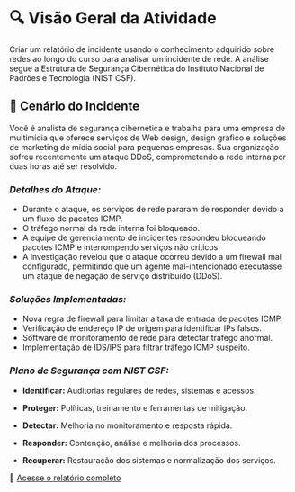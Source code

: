 # 🔍 Visão Geral da Atividade

Criar um relatório de incidente usando o conhecimento adquirido sobre redes ao longo do curso para analisar um incidente de rede. A análise segue a Estrutura de Segurança Cibernética do Instituto Nacional de Padrões e Tecnologia (NIST CSF).

## 📄 Cenário do Incidente

Você é analista de segurança cibernética e trabalha para uma empresa de multimídia que oferece serviços de Web design, design gráfico e soluções de marketing de mídia social para pequenas empresas. Sua organização sofreu recentemente um ataque DDoS, comprometendo a rede interna por duas horas até ser resolvido.

### **_Detalhes do Ataque:_**

- Durante o ataque, os serviços de rede pararam de responder devido a um fluxo de pacotes ICMP.
- O tráfego normal da rede interna foi bloqueado.
- A equipe de gerenciamento de incidentes respondeu bloqueando pacotes ICMP e interrompendo serviços não críticos.
- A investigação revelou que o ataque ocorreu devido a um firewall mal configurado, permitindo que um agente mal-intencionado executasse um ataque de negação de serviço distribuído (DDoS).

### **_Soluções Implementadas:_**

- Nova regra de firewall para limitar a taxa de entrada de pacotes ICMP.
- Verificação de endereço IP de origem para identificar IPs falsos.
- Software de monitoramento de rede para detectar tráfego anormal.
- Implementação de IDS/IPS para filtrar tráfego ICMP suspeito.

### **_Plano de Segurança com NIST CSF:_**

- **Identificar:** Auditorias regulares de redes, sistemas e acessos.

- **Proteger:** Políticas, treinamento e ferramentas de mitigação.

- **Detectar:** Melhoria no monitoramento e resposta rápida.

- **Responder:** Contenção, análise e melhoria dos processos.

- **Recuperar:** Restauração dos sistemas e normalização dos serviços.


🔗 [Acesse o relatório completo](incident-response/incident-report-nist.md)
